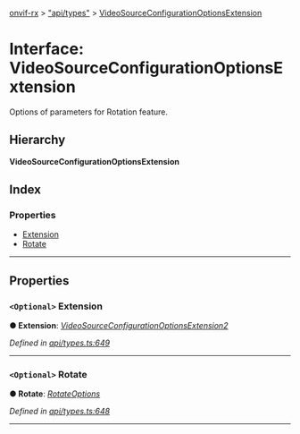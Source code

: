 [onvif-rx](../README.md) > ["api/types"](../modules/_api_types_.md) > [VideoSourceConfigurationOptionsExtension](../interfaces/_api_types_.videosourceconfigurationoptionsextension.md)

# Interface: VideoSourceConfigurationOptionsExtension

Options of parameters for Rotation feature.

## Hierarchy

**VideoSourceConfigurationOptionsExtension**

## Index

### Properties

* [Extension](_api_types_.videosourceconfigurationoptionsextension.md#extension)
* [Rotate](_api_types_.videosourceconfigurationoptionsextension.md#rotate)

---

## Properties

<a id="extension"></a>

### `<Optional>` Extension

**● Extension**: *[VideoSourceConfigurationOptionsExtension2](_api_types_.videosourceconfigurationoptionsextension2.md)*

*Defined in [api/types.ts:649](https://github.com/patrickmichalina/onvif-rx/blob/f117e44/src/api/types.ts#L649)*

___
<a id="rotate"></a>

### `<Optional>` Rotate

**● Rotate**: *[RotateOptions](_api_types_.rotateoptions.md)*

*Defined in [api/types.ts:648](https://github.com/patrickmichalina/onvif-rx/blob/f117e44/src/api/types.ts#L648)*

___

